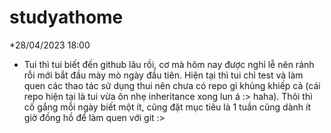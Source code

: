 # studyathome
*28/04/2023 18:00
- Tui thì tui biết đến github lâu rồi, cơ mà hôm nay được nghỉ lễ nên rảnh rỗi mới bắt đầu mày mò ngày đầu tiên. Hiện tại thì tui chỉ test và làm quen các thao tác sử dụng thui nên chưa có repo gì khủng khiếp cả (cái repo hiện tại là tui vừa ôn nhẹ inheritance xong lun á :> haha). Thôi thì cố gắng mỗi ngày biết một ít, cũng đặt mục tiêu là 1 tuần cũng dành ít giờ đồng hồ để làm quen với git :>
